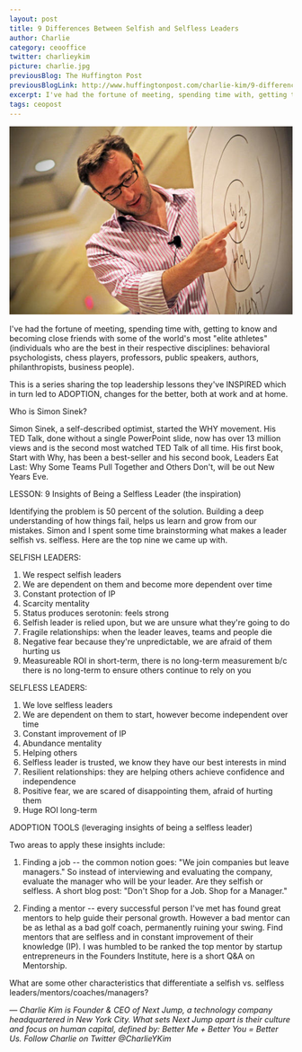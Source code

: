 ```yaml
---
layout: post
title: 9 Differences Between Selfish and Selfless Leaders
author: Charlie
category: ceooffice
twitter: charlieykim
picture: charlie.jpg
previousBlog: The Huffington Post
previousBlogLink: http://www.huffingtonpost.com/charlie-kim/9-differences-between-selfish_b_4310247.html
excerpt: I've had the fortune of meeting, spending time with, getting to know and becoming close friends with some of the world's most "elite athletes" (individuals who are the best in their respective disciplines&#58; behavioral psychologists, chess players, professors, public speakers, authors, philanthropists, business people).
tags: ceopost
---
```


![Simon reminds us to Start With Why](/images/simon_pointing_why.jpg)

I've had the fortune of meeting, spending time with, getting to know and becoming close friends with some of the world's most "elite athletes" (individuals who are the best in their respective disciplines: behavioral psychologists, chess players, professors, public speakers, authors, philanthropists, business people).

This is a series sharing the top leadership lessons they've INSPIRED which in turn led to ADOPTION, changes for the better, both at work and at home.

Who is Simon Sinek?

Simon Sinek, a self-described optimist, started the WHY movement. His TED Talk, done without a single PowerPoint slide, now has over 13 million views and is the second most watched TED Talk of all time. His first book, Start with Why, has been a best-seller and his second book, Leaders Eat Last: Why Some Teams Pull Together and Others Don't, will be out New Years Eve.

LESSON: 9 Insights of Being a Selfless Leader (the inspiration)

Identifying the problem is 50 percent of the solution. Building a deep understanding of how things fail, helps us learn and grow from our mistakes. Simon and I spent some time brainstorming what makes a leader selfish vs. selfless. Here are the top nine we came up with.

SELFISH LEADERS:
1. We respect selfish leaders
2. We are dependent on them and become more dependent over time
3. Constant protection of IP
4. Scarcity mentality
5. Status produces serotonin: feels strong
6. Selfish leader is relied upon, but we are unsure what they're going to do
7. Fragile relationships: when the leader leaves, teams and people die
8. Negative fear because they're unpredictable, we are afraid of them hurting us
9. Measureable ROI in short-term, there is no long-term measurement b/c there is no long-term to ensure others continue to rely on you

SELFLESS LEADERS:

1. We love selfless leaders
2. We are dependent on them to start, however become independent over time
3. Constant improvement of IP
4. Abundance mentality
5. Helping others
6. Selfless leader is trusted, we know they have our best interests in mind 
7. Resilient relationships: they are helping others achieve confidence and independence
8. Positive fear, we are scared of disappointing them, afraid of hurting them
9. Huge ROI long-term

ADOPTION TOOLS (leveraging insights of being a selfless leader)

Two areas to apply these insights include:

1) Finding a job -- the common notion goes: "We join companies but leave managers." So instead of interviewing and evaluating the company, evaluate the manager who will be your leader. Are they selfish or selfless. A short blog post: "Don't Shop for a Job. Shop for a Manager."

2) Finding a mentor -- every successful person I've met has found great mentors to help guide their personal growth. However a bad mentor can be as lethal as a bad golf coach, permanently ruining your swing. Find mentors that are selfless and in constant improvement of their knowledge (IP). I was humbled to be ranked the top mentor by startup entrepreneurs in the Founders Institute, here is a short Q&A on Mentorship.

What are some other characteristics that differentiate a selfish vs. selfless leaders/mentors/coaches/managers?

_— Charlie Kim is Founder & CEO of Next Jump, a technology company headquartered in New York City. What sets Next Jump apart is their culture and focus on human capital, defined by: Better Me + Better You = Better Us. Follow Charlie on Twitter @CharlieYKim_
